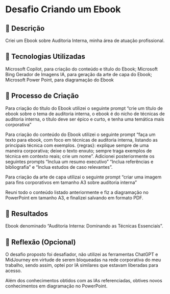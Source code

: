 # Desafio Criando um Ebook

## 📒 Descrição
Criei um Ebook sobre Auditoria Interna, minha área de atuação profissional.

## 🤖 Tecnologias Utilizadas
Microsoft Copilot, para criação do conteúdo e título do Ebook;
Microsoft Bing Gerador de Imagens IA, para geração da arte de capa do Ebook;
Microsoft Power Point, para diagramação do Ebook

## 🧐 Processo de Criação
Para criação do título do Ebook utilizei o seguinte prompt “crie um título de ebook sobre o tema de auditoria interna, o ebook é do nicho de técnicas de auditoria interna, o título deve ser épico e curto, e tenha uma temática mais corporativa”

Para criação do conteúdo do Ebook utilizei o seguinte prompt “faça um texto para ebook, com foco em técnicas de auditoria interna, listando as principais técnica com exemplos. {regras}: explique sempre de uma maneira corporativa; deixe o texto enxuto; sempre traga exemplos de técnica em contexto reais; crie um nome”. Adicionei posteriormente os seguintes prompts “Inclua um resumo executivo” “Inclua referências e bibliografia” e “Inclua estudos de caso relevantes”.

Para criação da arte de capa utilizai o seguinte prompt “criar uma imagem para fins corporativos em tamanho A3 sobre auditoria interna”

Reuni todo o conteúdo listado anteriormente e fiz a diagramação no PowerPoint em tamanho A3, e finalizei salvando em formato PDF.

## 🚀 Resultados
Ebook denominado “Auditoria Interna: Dominando as Técnicas Essenciais”.

## 💭 Reflexão (Opcional)
O desafio proposto foi desafiador, não utilizei as ferramentas ChatGPT e MidJourney em virtude de serem bloqueadas na rede corporativa do meu trabalho, sendo assim, optei por IA similares que estavam liberadas para acesso.

Além dos conhecimentos obtidos com as IAs referenciadas, obtives novos conhecimentos em diagramação no PowerPoint. 
